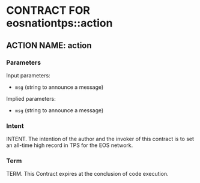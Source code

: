# CONTRACT FOR eosnationtps::action

## ACTION NAME: action

### Parameters

Input parameters:

* `msg` (string to announce a message)

Implied parameters:

* `msg` (string to announce a message)

### Intent

INTENT. The intention of the author and the invoker of this contract is to set an all-time high record in TPS for the EOS network.

### Term

TERM. This Contract expires at the conclusion of code execution.